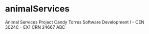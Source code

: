 # animalServices
 Animal Services Project
Candy Torres
Software Development I - CEN 3024C - EX1
CRN 24667
ABC
